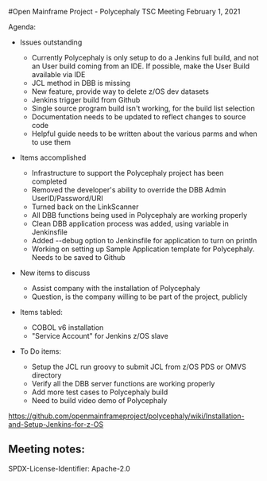 
#Open Mainframe Project - Polycephaly
TSC Meeting
February 1, 2021

Agenda:
- Issues outstanding
	- Currently Polycephaly is only setup to do a Jenkins full build, and not an User build coming from an IDE. 
			If possible, make the User Build available via IDE
	- JCL method in DBB is missing
	- New feature, provide way to delete z/OS dev datasets
	- Jenkins trigger build from Github
   	- Single source program build isn't working, for the build list selection
  	- Documentation needs to be updated to reflect changes to source code
  	- Helpful guide needs to be written about the various parms and when to use them

- Items accomplished
	- Infrastructure to support the Polycephaly project has been completed
	- Removed the developer's ability to override the DBB Admin UserID/Password/URI
	- Turned back on the LinkScanner
	- All DBB functions being used in Polycephaly are working properly
	- Clean DBB application process was added, using variable in Jenkinsfile
	- Added --debug option to Jenkinsfile for application to turn on println
	- Working on setting up Sample Application template for Polycephaly. Needs to be saved to Github

- New items to discuss
	- Assist company with the installation of Polycephaly
	- Question, is the company willing to be part of the project, publicly 
	
- Items tabled:
	- COBOL v6 installation 
	- "Service Account" for Jenkins z/OS slave
	
- To Do items:
	- Setup the JCL run groovy to submit JCL from z/OS PDS or OMVS directory 
	- Verify all the DBB server functions are working properly
	- Add more test cases to Polycephaly build
	- Need to build video demo of Polycephaly

https://github.com/openmainframeproject/polycephaly/wiki/Installation-and-Setup-Jenkins-for-z-OS

Meeting notes:
- 

SPDX-License-Identifier: Apache-2.0 
